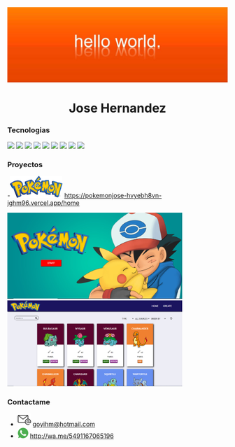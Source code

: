 <img src= "images/helloworldjose.jpeg">
<h1 align= center> Jose Hernandez
       
### Tecnologias
<img src = "https://img.shields.io/badge/HTML-239120?style=for-the-badge&logo=html5&logoColor=white"> <img src = "https://img.shields.io/badge/CSS-239120?&style=for-the-badge&logo=css3&logoColor=white">  <img src = "https://img.shields.io/badge/JavaScript-323330?style=for-the-badge&logo=javascript&logoColor=F7DF1E">  <img src = "https://img.shields.io/badge/Java-ED8B00?style=for-the-badge&logo=java&logoColor=white">  <img src = "https://img.shields.io/badge/Express.js-404D59?style=for-the-badge">  <img src = "https://img.shields.io/badge/Node.js-43853D?style=for-the-badge&logo=node.js&logoColor=white"> <img src = "https://img.shields.io/badge/React-20232A?style=for-the-badge&logo=react&logoColor=61DAFB">  <img src = "https://img.shields.io/badge/Redux-593D88?style=for-the-badge&logo=redux&logoColor=white">  <img src = "https://img.shields.io/badge/PostgreSQL-316192?style=for-the-badge&logo=postgresql&logoColor=white">

### Proyectos
-<img src= "images/pokemonLogo.png" width = "120" height= "50"> https://pokemonjose-hvyebh8vn-jghm96.vercel.app/home
       
<img src= "images/ashpokemon.PNG" width = "400" height= "197">  <img src= "images/principalsi.PNG" width = "400" height= "197"> 

  
### Contactame 
- <img src= "images/correo-electronico.png" width = "30" height= "30"> goyihm@hotmail.com
- <img src= "images/whatsapp.png">  http://wa.me/5491167065196




<!--
**jghm96/jghm96** is a ✨ _special_ ✨ repository because its `README.md` (this file) appears on your GitHub profile.

Here are some ideas to get you started:

- 🔭 I’m currently working on ...
- 🌱 I’m currently learning ...
- 👯 I’m looking to collaborate on ...
- 🤔 I’m looking for help with ...
- 💬 Ask me about ...
- 📫 How to reach me: ...
- 😄 Pronouns: ...
- ⚡ Fun fact: ...
-->
